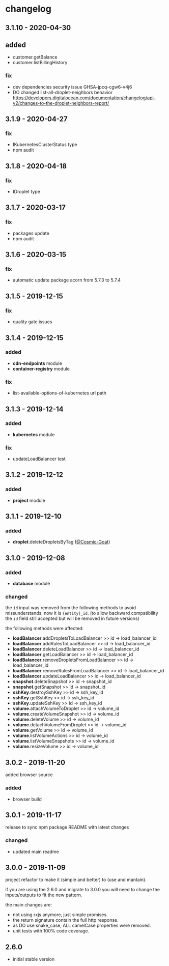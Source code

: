 # changelog

## **3.1.10** - 2020-04-30

## **added**

* customer.getBalance
* customer.listBillingHistory

### **fix**

* dev dependencies security issue GHSA-jpcq-cgw6-v4j6
* DO changed list-all-droplet-neighbors behavior https://developers.digitalocean.com/documentation/changelog/api-v2/changes-to-the-droplet-neighbors-report/

## **3.1.9** - 2020-04-27

### **fix**

* IKubernetesClusterStatus type
* npm audit

## **3.1.8** - 2020-04-18

### **fix**

* IDroplet type

## **3.1.7** - 2020-03-17

### **fix**

* packages update
* npm audit

## **3.1.6** - 2020-03-15

### **fix**

* automatic update package acorn from 5.7.3 to 5.7.4

## **3.1.5** - 2019-12-15

### **fix**

* quality gate issues

## **3.1.4** - 2019-12-15

### **added**

* **cdn-endpoints** module
* **container-registry** module

### **fix**

* list-available-options-of-kubernetes url path

## **3.1.3** - 2019-12-14

### **added**

* **kubernetes** module

### **fix**

* updateLoadBalancer test

## **3.1.2** - 2019-12-12

### **added**

* **project** module

## **3.1.1** - 2019-12-10

### **added**

* **droplet**.deleteDropletsByTag ([@Cosmic-Goat](https://github.com/Cosmic-Goat))

## **3.1.0** - 2019-12-08

### **added**

* **database** module

### **changed**

the `id` input was removed from the following methods to avoid missunderstands.
now it is `{entity}_id`.
(to allow backward compatibility the `id` field still accepted but will be removed in future versions)

the following methods were affected:

* **loadBalancer**.addDropletsToLoadBalancer >> id -> load_balancer_id
* **loadBalancer**.addRulesToLoadBalancer >> id -> load_balancer_id
* **loadBalancer**.deleteLoadBalancer >> id -> load_balancer_id
* **loadBalancer**.getLoadBalancer >> id -> load_balancer_id
* **loadBalancer**.removeDropletsFromLoadBalancer >> id -> load_balancer_id
* **loadBalancer**.removeRulesFromLoadBalancer >> id -> load_balancer_id
* **loadBalancer**.updateLoadBalancer >> id -> load_balancer_id
* **snapshot**.deleteSnapshot >> id -> snapshot_id
* **snapshot**.getSnapshot >> id -> snapshot_id
* **sshKey**.destroySshKey >> id -> ssh_key_id
* **sshKey**.getSshKey >> id -> ssh_key_id
* **sshKey**.updateSshKey >> id -> ssh_key_id
* **volume**.attachVolumeToDroplet >> id -> volume_id
* **volume**.createVolumeSnapshot >> id -> volume_id
* **volume**.deleteVolume >> id -> volume_id
* **volume**.detachVolumeFromDroplet >> id -> volume_id
* **volume**.getVolume >> id -> volume_id
* **volume**.listVolumeActions >> id -> volume_id
* **volume**.listVolumeSnapshots >> id -> volume_id
* **volume**.resizeVolume >> id -> volume_id

## **3.0.2** - 2019-11-20

added browser source

### **added**

* browser build

## **3.0.1** - 2019-11-17

release to sync npm package README with latest changes

### **changed**

* updated main readme

## **3.0.0** - 2019-11-09

project refactor to make it (simple and better) to (use and mantain).

if you are using the 2.6.0 and migrate to 3.0.0 you will need to change the inputs/outputs to fit the new pattern.

the main changes are:

* not using rxjs anymore, just simple promises.
* the return signature contain the full http response.
* as DO use snake_case, ALL camelCase properties were removed.
* unit tests with 100% code coverage.

## **2.6.0**

* initial stable version
